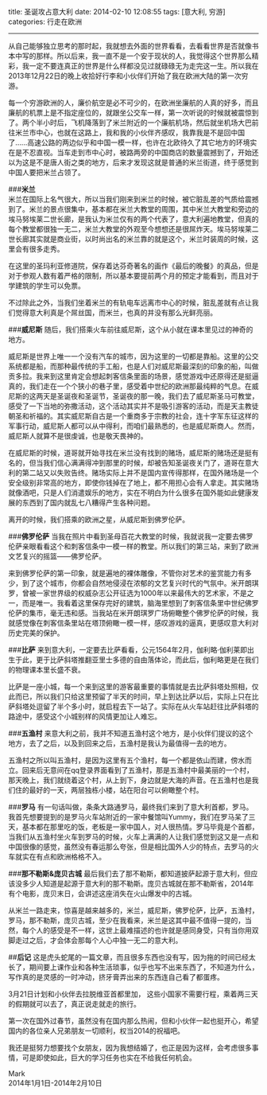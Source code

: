 title: 圣诞攻占意大利
date: 2014-02-10 12:08:55
tags: [意大利, 穷游]
categories: 行走在欧洲

---
从自己能够独立思考的那时起，我就想去外面的世界看看，去看看世界是否就像书本中写的那样。所以后来，我一直不是一个安于现状的人，我觉得这个世界那么精彩，我一定不要连真正的世界是什么样都没见过就碌碌无为走完这一生。所以我在2013年12月22日的晚上收拾好行李和小伙伴们开始了我在欧洲大陆的第一次穷游。

每一个穷游欧洲的人，廉价航空是必不可少的，在欧洲坐廉航的人真的好多，而且廉航的机票上是不指定座位的，就跟坐公交车一样，第一次听说的时候就被震惊到了。两个半小时后，飞机降落到了米兰附近的一个廉航机场，然后就坐机场大巴前往米兰市中心，也就在这路上，我和我的小伙伴齐感叹，我靠我是不是回中国了……高速公路的两边似乎和中国一模一样，也许在北欧待久了其它地方的环境实在是不忍直视。当车走到市中心时，被路两旁的中国商店的数量震撼到了，开始还以为这是不是唐人街之类的地方，后来才发现这就是普通的米兰街道，终于感觉到中国人要把米兰占领了。
<!--more-->

###**米兰**  
米兰在国际上名气很大，所以当我们刚来到米兰的时候，被它脏乱差的气质给震撼到了。米兰的景点很集中，基本都在米兰大教堂的周围，其中米兰大教堂和旁边的埃马努埃莱二世长廊，是我认为米兰仅有的两个代表了，意大利遍地教堂，但真的每个教堂都很独一无二，米兰大教堂的外观至今想想还是很屌炸天。埃马努埃莱二世长廊其实就是商业街，以时尚出名的米兰靠的就是这个，米兰时装周的时候，这里会有很多走秀。

在这里的圣玛利亚修道院，保存着达芬奇著名的画作《最后的晚餐》的真品，但是对于参观人数有着严格的限制，所以基本要提前两个月的预定才能看到，而且对于学建筑的学生可以免票。

不过除此之外，当我们坐着米兰的有轨电车远离市中心的时候，脏乱差就有点让我们觉得意大利真是个屌丝国，而米兰，也真的并没有那么光鲜亮丽。

###**威尼斯**
随后，我们搭乘火车前往威尼斯，这个从小就在课本里见过的神奇的地方。

威尼斯是世界上唯一一个没有汽车的城市，因为这里的一切都是靠船。这里的公交系统都是船，而那种最传统的手工船，也是人们对威尼斯最深刻的印象的船，叫做贡多拉。我来到这里肯定会想起刺客信条里面的场景，感觉游戏中还原得还是挺逼真的，我们走在一个个狭小的巷子里，感受着中世纪的欧洲那最纯粹的气息。在威尼斯的这两天是圣诞夜和圣诞节，圣诞夜的那一晚，我们去了威尼斯圣马可教堂，感受了一下当地的弥撒活动，这个活动其实并不是吸引游客的活动，而是天主教徒朝圣和祈福的。其实威尼斯自古是一个重商多于宗教的社会，连十字军东征这样的军事行动，威尼斯人都可以从中得利，而咱们最熟悉的，也是威尼斯商人。然而，威尼斯人就算不是很虔诚，也是敬天畏神的。

在威尼斯的时候，道哥就开始寻找在米兰没有找到的赌场，威尼斯的赌场还是挺有名的，但当我们信心满满得冲到那里的时候，却被告知圣诞夜关门了，道哥在意大利的第二站又以失败告终。赌场实际上并不是国内宣传得那样，在国外赌场是一个安全级别非常高的地方，即使你钱掉在了地上，都不用担心会有人拿走。其实赌场就像酒吧，只是人们消遣娱乐的地方，实在不明白为什么很多在国外能如此健康发展的东西到了国内就乱七八糟得产生各种问题。

离开的时候，我们搭乘的欧洲之星，从威尼斯到佛罗伦萨。

###**佛罗伦萨**
当我在照片中看到圣母百花大教堂的时候，我就说我一定要去佛罗伦萨亲眼看看这个和刺客信条中一模一样的教堂。所以我们的第三站，来到了欧洲文艺复兴的摇篮——佛罗伦萨。

来到佛罗伦萨的第一印象，就是遍地的裸体雕像，不管你对艺术的鉴赏能力有多少，到了这个城市，你都会自然地侵浸在浓郁的文艺复兴时代的气氛中。米开朗琪罗，曾被一家世界级的权威杂志公开征选为1000年以来最伟大的艺术家，不是之一，而是唯一。我看着这里保存完好的建筑，脑海里想到了刺客信条里中世纪佛罗伦萨的集市，毫无违和感。当我站在米开朗琪罗广场俯瞰整个佛罗伦萨的时候，我就感觉像在刺客信条里站在塔顶俯瞰一模一样，感叹游戏的逼真，更感叹意大利对历史完美的保护。

###**比萨**
来到意大利，一定要去比萨看看，公元1564年2月，伽利略·伽利莱即出生于此，更于比萨斜塔推翻亚里士多德的自由落体论，而此后，伽利略更是在我们的物理课本里长盛不衰。

比萨是一座小城，每一个来到这里的游客最重要的事情就是去比萨斜塔处照相，仅此而已，所以我们只给这里预留了半天的时间，早上到达比萨以后，实际上只在比萨斜塔处逗留了半个多小时，就启程去下一站了。实际在从火车站赶往比萨斜塔的路途中，感受这个小城别样的风情更加让人难忘。

###**五渔村**
来意大利之前，我并不知道五渔村这个地方，是小伙伴们提议的这个地方，去了之后，以及到回来之后，五渔村是我认为最值得一去的地方。

五渔村之所以叫五渔村，是因为这里有五个渔村，每一个都是依山而建，傍水而立。回来后无意间在qq登录界面看到了五渔村，那是五渔村中最美丽的一个村，那天晚上，我们就绕着这个村，从上到下，身边就是大海的声音。在五渔村也是我们住的最好的一天，两层独栋小楼，站在阳台可以俯瞰整个村。

###**罗马**
有一句话叫做，条条大路通罗马，最终我们来到了意大利首都，罗马。
我首先想要提到的是罗马火车站附近的一家中餐馆叫Yummy，我们在罗马呆了三天，基本都在那里吃的饭，老板是一家中国人，对人很热情。罗马毕竟是个首都，当我们从五渔村坐火车到罗马的时候，火车上满满的人让我们感觉到这又是一点和中国很像的感觉，虽然没有春运那么夸张，但是相比国外人少的特点，去罗马的火车就实在有点和欧洲格格不入。

###**那不勒斯&庞贝古城**
最后我们去了那不勒斯，都知道披萨起源于意大利，但应该没多少人知道是起源于意大利的那不勒斯。庞贝古城就在那不勒斯省，2014年有个电影，庞贝末日，会讲述这座消失在火山爆发中的古城。

从米兰一路走来，惊喜是越来越多的，米兰，威尼斯，佛罗伦萨，比萨，五渔村，罗马，那不勒斯，庞贝古城，至少在我看来，米兰是这其中最不值得一提的，当然，每个人的感受是不一样，这世上最难描述的也许就是感同身受，只有当你用双脚走过之后，才会体会那每个人心中独一无二的意大利。




##**后记**
这是虎头蛇尾的一篇文章，而且很多东西也没有写，因为拖的时间已经太长了，期间要上课作业和各种生活琐事，似乎也写不出来东西了，不知道为什么，写作真的是灵感的一时冲动，挤牙膏弄出来的东西连自己看了都蛋疼。

3月21日计划和小伙伴去拉脱维亚首都里加， 这些小国家不需要行程，乘着两三天的假期就可以去了，真正说走就走的旅行。 

第一次在国外过春节，虽然没有在国内那么热闹，但和小伙伴一起也挺开心，希望国内的各位亲人兄弟朋友一切顺利，权当2014的祝福吧。

我还是挺努力想要找个女朋友，因为我想结婚了，也正是因为这样，会考虑很多事情，可是即使如此，巨大的学习任务也实在不给我任何机会。


Mark  
2014年1月1日-2014年2月10日
